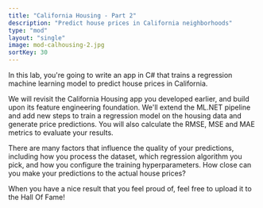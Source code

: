 ```yaml
---
title: "California Housing - Part 2"
description: "Predict house prices in California neighborhoods"
type: "mod"
layout: "single"
image: mod-calhousing-2.jpg
sortKey: 30
---
```


In this lab, you're going to write an app in C# that trains a regression machine learning model to predict house prices in California.

We will revisit the California Housing app you developed earlier, and build upon its feature engineering foundation. We'll extend the ML.NET pipeline and add new steps to train a regression model on the housing data and generate price predictions. You will also calculate the RMSE, MSE and MAE metrics to evaluate your results.

There are many factors that influence the quality of your predictions, including how you process the dataset, which regression algorithm you pick, and how you configure the training hyperparameters. How close can you make your predictions to the actual house prices?

When you have a nice result that you feel proud of, feel free to upload it to the Hall Of Fame!